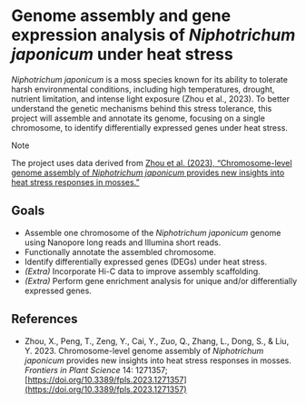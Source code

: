# Genome assembly and gene expression analysis of *Niphotrichum japonicum* under heat stress

*Niphotrichum japonicum* is a moss species known for its ability to tolerate harsh environmental conditions, including high temperatures, drought, nutrient limitation, and intense light exposure (Zhou et al., 2023). To better understand the genetic mechanisms behind this stress tolerance, this project will assemble and annotate its genome, focusing on a single chromosome, to identify differentially expressed genes under heat stress.


> [!NOTE]
> The project uses data derived from [Zhou et al. (2023), “Chromosome-level genome assembly of *Niphotrichum japonicum* provides new insights into heat stress responses in mosses.”](#references)

## Goals

- Assemble one chromosome of the *Niphotrichum japonicum* genome using Nanopore long reads and Illumina short reads.  
- Functionally annotate the assembled chromosome.  
- Identify differentially expressed genes (DEGs) under heat stress.  
- *(Extra)* Incorporate Hi-C data to improve assembly scaffolding.  
- *(Extra)* Perform gene enrichment analysis for unique and/or differentially expressed genes.


## References
- Zhou, X., Peng, T., Zeng, Y., Cai, Y., Zuo, Q., Zhang, L., Dong, S., & Liu, Y. 2023. Chromosome-level genome assembly of *Niphotrichum japonicum* provides new insights into heat stress responses in mosses. *Frontiers in Plant Science* 14: 1271357; [https://doi.org/10.3389/fpls.2023.1271357](https://doi.org/10.3389/fpls.2023.1271357)
